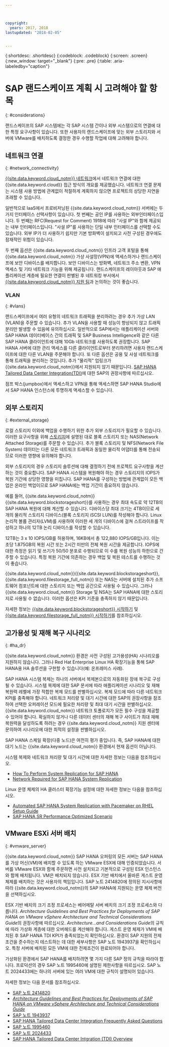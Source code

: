 ```yaml
---



copyright:
  years: 2017, 2018
lastupdated: "2018-02-05"


---
```


{:shortdesc: .shortdesc}
{:codeblock: .codeblock}
{:screen: .screen}
{:new_window: target="_blank"}
{:pre: .pre}
{:table: .aria-labeledby="caption"}

# SAP 랜드스케이프 계획 시 고려해야 할 항목
{: #considerations}

랜드스케이프의 SAP 시스템에는 각 SAP 시스템 간이나 외부 시스템으로의 연결에 대한 특정 요구사항이 있습니다. 또한 사용자의 랜드스케이프에 맞는 외부 스토리지와 서버에 VMware를 배치하도록 결정한 경우 수행할 작업에 대해 고려해야 합니다.

## 네트워크 연결
{: #network_connectivity}

[{{site.data.keyword.cloud_notm}} 네트워크](/docs/infrastructure/sap-hana/hana-about.html#ibm_cloud_network)에서 네트워크 연결에 대한 {{site.data.keyword.cloud}} 접근 방식의 개요를 제공했습니다. 네트워크 연결 문제는 시스템 사용 방법에 관계없이 적절하게 계획하지 않으면 프로젝트의 상당한 지연을 초래할 수 있습니다. 

일반적으로 IaaS에서 프로비저닝된 {{site.data.keyword.cloud_notm}} 서버에는 두 가지 인터페이스 선택사항이 있습니다. 첫 번째는 공인 IP를 사용하는 외부인터페이스입니다. 두 번째는 RFC(Request for Comment) 1918에 따라 "사설 IP"와 함께 제공되는 내부 인터페이스입니다. "사설 IP"를 사용하는 단일 내부 인터페이스를 선택할 수도 있습니다. 외부 IP가 더 사용하기 쉽지만 기본 방화벽이 설치되고 사전 구성된 경우에도 잠재적인 위험이 있습니다.

두 번째 옵션은 {{site.data.keyword.cloud_notm}} 인프라 고객 포털을 통해 {{site.data.keyword.cloud_notm}} 가상 사설망(VPN)에 액세스하거나 랜드스케이프에 보안 디바이스를 배치합니다. 보안 디바이스는 방화벽, 네트워크 주소 변환, VPN 액세스 및 기타 네트워크 기능을 위해 제공됩니다. 랜드스케이프의 레이아웃과 SAP 애플리케이션 계층에 필요한 연결이 판별된 후 네트워킹 부서에서 [{{site.data.keyword.cloud_notm}} 지원 팀](https://console.bluemix.net/docs/get-support/howtogetsupport.html#getting-customer-support)과 논의하는 것이 좋습니다.

### VLAN
{: #vlans}

랜드스케이프에서 여러 유형의 네트워크 트래픽을 분리하려는 경우 추가 가상 LAN (VLAN)을 주문할 수 있습니다. 추가 VLAN을 사용할 때 성능이 향상되지 않고 트래픽 분리만 발생할 수 있음에 유의하십시오. 일반적으로 SAP에서는 애플리케이션 서버와 SAP HANA 데이터베이스 간의 트래픽 및 SAP Business Intelligence와 같은 다른 SAP HANA 클라이언트에 대해 10Gb 네트워크를 사용하도록 권장합니다. SAP HANA 서버에 대한 관리 액세스를 다른 클라이언트로부터 분리하려면 사용자 랜드스케이프에 대한 다른 VLAN을 주문해야 합니다. 
또 다른 옵션은 공용 및 사설 네트워크를 통해 트래픽을 분리하는 것입니다. 추가 "물리적" 업링크가 {{site.data.keyword.cloud_notm}}에서 지원되지 않기 때문입니다. [SAP HANA Tailored Data Center Integration(TDI)](https://blogs.saphana.com/2015/02/18/sap-hana-tailored-data-center-integration-tdi-overview/)에 대한 SAP의 권장사항에 따르십시오.

점프 박스(jumpbox)에서 액세스하고 VPN을 통해 액세스하면 SAP HANA Studio에서 SAP HANA 인스턴스에 투명하게 액세스할 수 있습니다.

## 외부 스토리지
{: #external_storage}

로컬 스토리지 이외에 백업을 수행하기 위한 추가 외부 스토리지가 필요할 수 있습니다. 이러한 요구사항을 위해 [스토리지](/docs/infrastructure/sap-hana/hana-general-iaas-concepts.html#storage)에 설명된 대로 블록 스토리지 또는 NAS(Network Attached Storage)를 주문할 수 있습니다. 추가 블록 스토리지 및 NFS(Network File System) 데이터는 다른 모든 네트워크 트래픽과 동일한 물리적 어댑터를 통해 전송되므로 이러한 영향에 유의해야 합니다. 

외부 스토리지의 경우 스토리지 솔루션에 대해 결정하기 전에 프로젝트 요구사항을 계산하는 것이 중요합니다. SAP HANA 시스템을 복원해야 하는 경우 스토리지의 IOPS가 복원 기간에 상당한 영향을 미칩니다. SAP HANA를 구성하는 방법에 관계없이 모든 백업은 온라인 백업이므로 SAP HANA에는 백업 기간이 중요하지 않습니다.

예를 들어, {{site.data.keyword.cloud_notm}}{{site.data.keyword.blockstorageshort}}를 사용하는 경우 최대 속도로 약 12TB의 SAP HANA 복원에 대해 계산할 수 있습니다. 디바이스당 최대 크기는 4TB이므로 세 개의 물리적 스토리지 디바이스(블록 스토리지 iSCSI LUN)를 작성해야 합니다. Linux 논리적 볼륨 관리자(LVM)를 사용하여 이러한 세 개의 디바이스에 걸쳐 스트라이프를 작성하고 하나의 12TB 논리 디바이스를 작성할 수 있습니다. 

12TB는 3 x 10 IOPS/GB를 허용하며, 16KB에서 총 122,880 IOPS/GB입니다. 이는 초당 1.875GB의 복원 시간 또는 2시간 미만의 전체 복원 시간을 제공합니다. IOPS에 대한 측정은 읽기 및 쓰기가 50/50 분포로 수행되므로 이 수를 복원 성능의 하한으로 간주할 수 있습니다. 특정 복원 기간에 의존하는 경우 백업 및 복원 테스트를 수행하는 것이 좋습니다.

{{site.data.keyword.cloud_notm}}{{site.data.keyword.blockstorageshort}}, {{site.data.keyword.filestorage_full_notm}} 또는 NAS는 서버에 설치된 추가 소프트웨어 컴포넌트에 대한 스토리지 또는 백업 공간으로 사용될 수 있습니다. 그러나 {{site.data.keyword.cloud_notm}} Storage 및 NSA는 SAP HANA에 대한 스토리지로 사용될 수 없습니다. 이러한 옵션은 KPI 기준을 충족하지 않기 때문입니다.

자세한 정보는 [{{site.data.keyword.blockstorageshort}} 시작하기](https://console.bluemix.net/docs/infrastructure/BlockStorage/index.html#getting-started-with-block-storage) 및 [{{site.data.keyword.filestorage_full_notm}} 시작하기](https://console.bluemix.net/docs/infrastructure/FileStorage/index.html#getting-started-with-file-storage)를 참조하십시오.

## 고가용성 및 재해 복구 시나리오
{: #ha_dr}

{{site.data.keyword.cloud_notm}} 환경은 사전 구성된 고가용성(HA) 시나리오를 지원하지 않습니다. 그러나 Red Hat Enterprise Linux HA 확장기능을 통해 SAP HANA용 HA 솔루션을 구현할 수 있습니다(예: 온프레미스 사례).

SAP HANA 시스템 복제는 하나의 서버에서 복제본으로의 자동화된 장애 복구로 구성될 수 있습니다. 시스템 복제에 대한 SAP 문서에 따라 애플리케이션 시나리오 및 재해 복원력 레벨에 가장 적합한 복제 모드를 판별하십시오. 복제 모드에 따라 다른 네트워크 KPI를 충족해야 합니다. 네트워크 처리량 및 대기 시간에 대한 SAP의 권장사항을 참조하여 선택한 오퍼레이션 모드에 필요한 처리량 및 최대 대기 시간을 판별하십시오. {{site.data.keyword.cloud_notm}} 네트워크 토폴로지가 모든 필수 구성을 제공할 수 있어야 합니다. 확실하지 않거나 다른 데이터 센터의 재해 복구 사이트가 최대 재해 복원력을 달성하도록 하려는 경우 {{site.data.keyword.cloud_notm}} 지원 센터에 문의하여 시나리오에 대한 최적의 설정을 판별하십시오.

SAP HANA 스케일 확장(다중 노드)은 여전히 평가 중입니다. 즉, SAP HANA에 대한 대기 노드는 {{site.data.keyword.cloud_notm}} 환경에서 현재 옵션이 아닙니다.

시스템 복제와 네트워크 처리량 및 대기 시간에 대한 자세한 정보는 다음을 참조하십시오.
  * [How To Perform System Replication for SAP HANA](https://www.sap.com/documents/2013/10/26c02b58-5a7c-0010-82c7-eda71af511fa.html)
  * [Network Required for SAP HANA System Replication](https://www.sap.com/documents/2014/06/babb2b55-5a7c-0010-82c7-eda71af511fa.html)

Linux 운영 체제의 HA 클러스터 확장기능 설정에 대한 자세한 정보는 다음을 참조하십시오.
  * [Automated SAP HANA System Replication with Pacemaker on RHEL Setup Guide](https://access.redhat.com/articles/1466063)
  * [SAP HANA SR Performance Optimized Scenario](https://www.suse.com/docrep/documents/ir8w88iwu7/suse_linux_enterprise_server_for_sap_applications_12_sp1.pdf)

## VMware ESXi 서버 배치
{: #vmware_server}

{{site.data.keyword.cloud_notm}} SAP HANA 오퍼링의 모든 서버는 SAP HANA를 가상 머신(VM)에 배치할 수 있도록 하는 VMware ESX에 대해 인증되었습니다. 서버를 VMware ESX와 함께 주문하면 사전 설치되고 기본적으로 구성된 ESX 인스턴스와 함께 배치됩니다. VM은 배치되지 않습니다. ESX 기반 배치에서 올바른 게스트 운영 체제를 배치하는 것은 사용자의 책임입니다. SAP 노트 2414820에 정의된 지시사항에 따라 {{site.data.keyword.cloud_notm}}의 SAP HANA에 지원되는 운영 체제 버전을 선택하십시오.

ESX 기반 배치의 크기 조정 프로세스는 베어메탈 서버 배치의 크기 조정 프로세스와 다릅니다. *Architecture Guidelines and Best Practices for Deployments of SAP HANA on VMware vSphere Architecture and Technical Considerations Guide*의 권장사항에 따르십시오. *Architecture...and Considerations Guide*의 규칙에 따라 가상화 계층에 대한 오버헤드를 계산해야 합니다. 게스트 운영 체제가 VM에 배치된 후 SAP HANA TDI KPI가 충족되었는지 확인하십시오. 환경이 SAP 지원의 전제조건을 준수하는지 테스트하는 데 대한 세부사항은 SAP 노트 1943937을 확인하십시오. 특정 서버에 배치된 모든 VM에 대한 전제조건이 완료되어야 합니다.

가상화된 환경에서 SAP HANA를 배치하려면 몇 가지 다른 SAP 정의 규칙을 따라야 합니다. 프로덕션의 경우 SAP 노트 1995460에 설명된 제한사항을 따르십시오. SAP 노트 2024433에는 하나의 서버에 있는 여러 VM에 대한 규칙이 설명되어 있습니다.

자세한 정보는 다음 문서를 참조하십시오.
  * [SAP 노트 2414820](https://launchpad.support.sap.com/#/notes/2414820)
  * [*Architecture Guidelines and Best Practices for Deployments of SAP HANA on VMware vSphere Architecture and Technical Considerations Guide*](https://www.vmware.com/content/dam/digitalmarketing/vmware/en/pdf/whitepaper/sap_hana_on_vmware_vsphere_best_practices_guide-white-paper.pdf)
  * [SAP 노트 1943937](https://launchpad.support.sap.com/#/notes/1943937)
  * [SAP HANA Tailored Data Center Integration Frequently Asked Questions](https://www.sap.com/documents/2016/05/e8705aae-717c-0010-82c7-eda71af511fa.html)
  * [SAP 노트 1995460](https://launchpad.support.sap.com/#/notes/1995460)
  * [SAP 노트 2024433](https://launchpad.support.sap.com/#/notes/2024433)
  * [SAP HANA Tailored Data Center Intgration (TDI) Overview](https://blogs.saphana.com/2015/02/18/sap-hana-tailored-data-center-integration-tdi-overview/)
